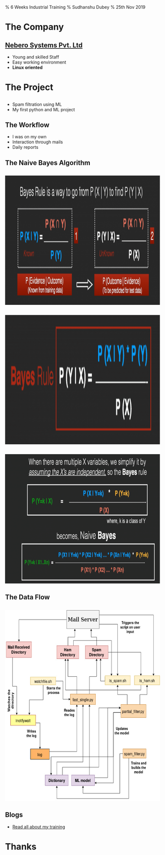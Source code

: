 % 6 Weeks Industrial Training 
% Sudhanshu Dubey
% 25th Nov 2019

# The Company

## [Nebero Systems Pvt. Ltd](http://www.nebero.com/)

- Young and skilled Staff
- Easy working environment
- **Linux oriented**

# The Project

##
- Spam filtration using ML 
- My first python and ML project

## The Workflow

- I was on my own
- Interaction through mails
- Daily reports

## The Naive Bayes Algorithm

##
<img src="images/bayes_rule_derive_new.png" width="800" height="420"/>

##
<img src="images/bayes_rule_new.png" width="800" height="420"/>

##
<img src="images/bayes_rule_naive_bayes_new.png" width="800" height="420"/>

## The Data Flow

##
<img src="images/SFDiagram.jpg" width="700" height="620"/>

## Blogs

- [Read all about my training](https://hacksd.wordpress.com/2019/06/05/day-1-of-summer-internship/)

# Thanks
